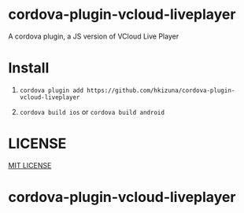 # cordova-plugin-vcloud-liveplayer

A cordova plugin, a JS version of VCloud Live Player

# Install

1. ```cordova plugin add https://github.com/hkizuna/cordova-plugin-vcloud-liveplayer```

2. ```cordova build ios``` or ```cordova build android```

# LICENSE

[MIT LICENSE](http://opensource.org/licenses/MIT)
# cordova-plugin-vcloud-liveplayer
